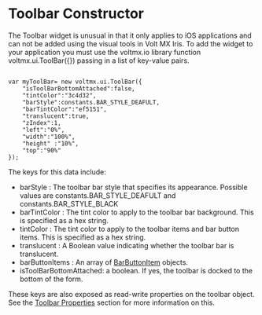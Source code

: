                               


Toolbar Constructor
===================

The Toolbar widget is unusual in that it only applies to iOS applications and can not be added using the visual tools in Volt MX Iris. To add the widget to your application you must use the voltmx.io library function voltmx.ui.ToolBar({}) passing in a list of key-value pairs.

```

var myToolBar= new voltmx.ui.ToolBar({
	"isToolBarBottomAttached":false,
	"tintColor":"3c4d32",
	"barStyle":constants.BAR_STYLE_DEAFULT,
	"barTintColor":"ef5151",
	"translucent":true,
	"zIndex":1,
	"left":"0%",
	"width":"100%",
	"height" :"10%",
	"top":"90%"  
});
```

The keys for this data include:

*   barStyle : The toolbar bar style that specifies its appearance. Possible values are constants.BAR\_STYLE\_DEAFULT and constants.BAR\_STYLE\_BLACK
*   barTintColor : The tint color to apply to the toolbar bar background. This is specified as a hex string.
*   tintColor : The tint color to apply to the toolbar items and bar button items. This is specified as a hex string.
*   translucent : A Boolean value indicating whether the toolbar bar is translucent.
*   barButtonItems : An array of [BarButtonItem](../../../Iris/iris_api_dev_guide/content/voltmx.ui_functions.md) objects.
*   isToolBarBottomAttached: a boolean. If yes, the toolbar is docked to the bottom of the form.

These keys are also exposed as read-write properties on the toolbar object. See the [Toolbar Properties](Toolbar_Properties.md) section for more information on this.

